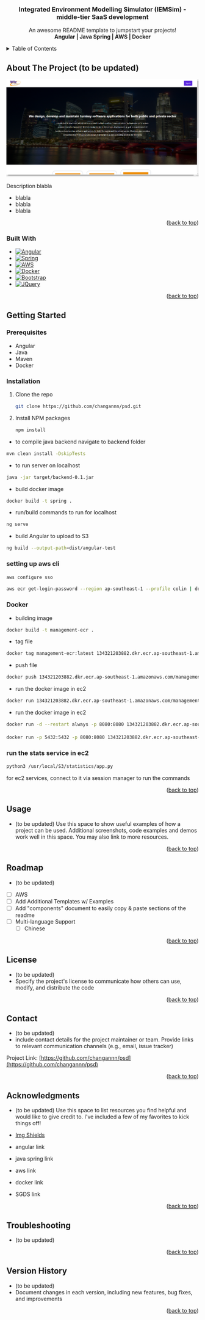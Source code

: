 <!-- Improved compatibility of back to top link: See: https://github.com/othneildrew/Best-README-Template/pull/73 -->
<a name="readme-top"></a>

<!-- PROJECT LOGO -->
<br />
<div align="center">

  <h3 align="center">Integrated Environment Modelling Simulator (IEMSim) - middle-tier SaaS development</h3>

  <p align="center">
    An awesome README template to jumpstart your projects!
    <br />
    <a><strong>Angular | Java Spring | AWS | Docker </strong></a>

  </p>
</div>



<!-- TABLE OF CONTENTS -->
<details>
  <summary>Table of Contents</summary>
  <ol>
    <li>
      <a href="#about-the-project">About The Project</a>
      <ul>
        <li><a href="#built-with">Built With</a></li>
      </ul>
    </li>
    <li>
      <a href="#getting-started">Getting Started</a>
      <ul>
        <li><a href="#prerequisites">Prerequisites</a></li>
        <li><a href="#installation">Installation</a></li>
      </ul>
    </li>
    <li><a href="#usage">Usage</a></li>
    <li><a href="#license">License</a></li>
    <li><a href="#acknowledgments">Acknowledgments</a></li>
    <li><a href="#troubleshooting">Troubleshooting</a></li>
    <li><a href="#contact">Contact</a></li>
    <li><a href="#version-history">Version History</a></li>
    <li><a href="#roadmap">Roadmap</a></li>
  </ol>
</details>



<!-- ABOUT THE PROJECT -->
## About The Project (to be updated)

[![Product Name Screen Shot][product-screenshot]](https://example.com)

Description
blabla
* blabla
* blabla
* blabla

<p align="right">(<a href="#readme-top">back to top</a>)</p>



### Built With

* [![Angular][Angular.io]][Angular-url]
* [![Spring][spring.io]][spring-url]
* [![AWS][aws.io]][aws-url]
* [![Docker][docker.io]][docker-url]
* [![Bootstrap][Bootstrap.com]][Bootstrap-url]
* [![JQuery][JQuery.com]][JQuery-url]

<p align="right">(<a href="#readme-top">back to top</a>)</p>



<!-- GETTING STARTED -->
## Getting Started

### Prerequisites
* Angular
* Java
* Maven
* Docker

### Installation

1. Clone the repo
   ```sh
   git clone https://github.com/changannn/psd.git
   ```
2. Install NPM packages
   ```sh
   npm install
   ```

* to compile java backend navigate to backend folder
```bash
mvn clean install -DskipTests
```

* to run server on localhost
```bash
java -jar target/backend-0.1.jar
```

* build docker image
```bash
docker build -t spring .
```

* run/build commands to run for localhost
```bash
ng serve
```

* build Angular to upload to S3
```bash
ng build --output-path=dist/angular-test
```

### setting up aws cli
```bash
aws configure sso
```
```bash
aws ecr get-login-password --region ap-southeast-1 --profile colin | docker login --username AWS --password-stdin 134321203882.dkr.ecr.ap-southeast-1.amazonaws.com
```

### Docker
* building image
```bash
docker build -t management-ecr .
```
* tag file
```bash
docker tag management-ecr:latest 134321203882.dkr.ecr.ap-southeast-1.amazonaws.com/management-ecr:latest
```
* push file
```bash
docker push 134321203882.dkr.ecr.ap-southeast-1.amazonaws.com/management-ecr:latest
```
* run the docker image in ec2
```bash
docker run 134321203882.dkr.ecr.ap-southeast-1.amazonaws.com/management-ecr:latest
```
* run the docker image in ec2
```bash
docker run -d --restart always -p 8080:8080 134321203882.dkr.ecr.ap-southeast-1.amazonaws.com/management-ecr:latest

docker run -p 5432:5432 -p 8080:8080 134321203882.dkr.ecr.ap-southeast-1.amazonaws.com/management-ecr:latest
```

### run the stats service in ec2
```bash
python3 /usr/local/S3/statistics/app.py
```

for ec2 services, connect to it via session manager to run the commands

<p align="right">(<a href="#readme-top">back to top</a>)</p>

<!-- USAGE EXAMPLES -->
## Usage

* (to be updated)
Use this space to show useful examples of how a project can be used. Additional screenshots, code examples and demos work well in this space. You may also link to more resources.

<p align="right">(<a href="#readme-top">back to top</a>)</p>

<!-- ROADMAP -->
## Roadmap
* (to be updated)
- [ ] AWS
- [ ] Add Additional Templates w/ Examples
- [ ] Add "components" document to easily copy & paste sections of the readme
- [ ] Multi-language Support
    - [ ] Chinese

<p align="right">(<a href="#readme-top">back to top</a>)</p>

<!-- LICENSE -->
## License
* (to be updated)
* Specify the project's license to communicate how others can use, modify, and
distribute the code

<p align="right">(<a href="#readme-top">back to top</a>)</p>

<!-- CONTACT -->
## Contact
* (to be updated)
* include contact details for the project maintainer or team. Provide
links to relevant communication channels (e.g., email, issue tracker)

Project Link: [https://github.com/changannn/psd](https://github.com/changannn/psd)

<p align="right">(<a href="#readme-top">back to top</a>)</p>



<!-- ACKNOWLEDGMENTS -->
## Acknowledgments

* (to be updated)
Use this space to list resources you find helpful and would like to give credit to. I've included a few of my favorites to kick things off!

* [Img Shields](https://shields.io)
* angular link
* java spring link
* aws link
* docker link
* SGDS link

<p align="right">(<a href="#readme-top">back to top</a>)</p>

<!-- TROUBLESHOOTING -->
## Troubleshooting
* (to be updated)

<p align="right">(<a href="#readme-top">back to top</a>)</p>

<!-- VERSION HISTORY -->
## Version History
* (to be updated)
* Document changes in each version, including new features, bug fixes,
and improvements

<p align="right">(<a href="#readme-top">back to top</a>)</p>

<!-- MARKDOWN LINKS & IMAGES -->
<!-- https://www.markdownguide.org/basic-syntax/#reference-style-links -->
[product-screenshot]: images/screenshot.png
[Angular.io]: https://img.shields.io/badge/Angular-DD0031?style=for-the-badge&logo=angular&logoColor=white
[Angular-url]: https://angular.io/
[spring.io]: https://img.shields.io/badge/SpringBoot-6DB33F?style=flat-square&logo=Spring&logoColor=white
[spring-url]: https://spring.io/
[docker.io]: https://img.shields.io/badge/docker-%230db7ed.svg?style=for-the-badge&logo=docker&logoColor=white
[docker-url]: https://www.docker.com/
[aws.io]: https://img.shields.io/badge/AWS-%23FF9900.svg?style=for-the-badge&logo=amazon-aws&logoColor=white
[aws-url]: https://aws.amazon.com/
[Bootstrap.com]: https://img.shields.io/badge/Bootstrap-563D7C?style=for-the-badge&logo=bootstrap&logoColor=white
[Bootstrap-url]: https://getbootstrap.com
[JQuery.com]: https://img.shields.io/badge/jQuery-0769AD?style=for-the-badge&logo=jquery&logoColor=white
[JQuery-url]: https://jquery.com 
